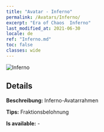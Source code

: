 ```yaml
---
title: "Avatar - Inferno"
permalink: /Avatars/Inferno/
excerpt: "Era of Chaos  Inferno"
last_modified_at: 2021-06-30
locale: de
ref: "Inferno.md"
toc: false
classes: wide
---
```

 ![Inferno](/images/a/avatarFrame_3.png)

## Details

 **Beschreibung:** Inferno-Avatarrahmen 

 **Tips:** Fraktionsbelohnung 

 **Is available:**  - 

